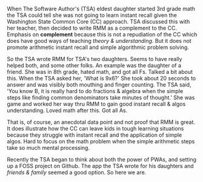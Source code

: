 <p>When The Software Author&#039;s (TSA) eldest daughter started 3rd grade math the TSA could tell she was not going to learn instant recall given the Washington State Common Core (CC) approach. TSA discussed this with her teacher, then decided to write RMM as a complement to the CC. Emphasis on <b>complement</b> because this is not a repudiation of the CC which does have good ways of teaching <i>theory & understanding</i>. But it does not promote arithmetic instant recall and simple algorithmic problem solving.</p>

<p>So the TSA wrote RMM for TSA&#039;s two daughters. Seems to have really helped both, and some other folks. An example was the daughter of a friend. She was in 8th grade, hated math, and got all Fs. Talked a bit about this. When the TSA asked her, &#039;What is 9x6?&#039; She took about 20 seconds to answer and was visibly both mouthing and finger counting. The TSA said, &#039;You know B, it is really hard to do fractions & algebra when the simple steps like finding common denominators take minutes of thought.&#039; She was game and worked her way thru RMM to gain good instant recall &amp; algos understanding. Loved math after this. Got all As.</p>

<p>That is, of course, an anecdotal data point and not proof that RMM is great. It does illustrate how the CC can leave kids in tough learning situations because they struggle with instant recall and the application of simple algos. Hard to focus on the math problem when the simple arithmetic steps take so much mental processing.</p>

<p>Recently the TSA began to think about both the power of PWAs, and setting up a FOSS project on Github. The app the TSA wrote for his daughters and <i>friends & family</i> seemed a good option. So here we are.</p>
